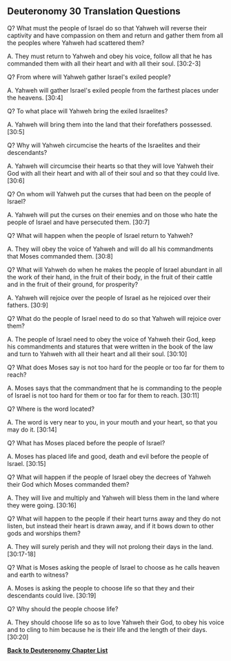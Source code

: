 ## Deuteronomy 30 Translation Questions ##

Q? What must the people of Israel do so that Yahweh will reverse their captivity and have compassion on them and return and gather them from all the peoples where Yahweh had scattered them?

A. They must return to Yahweh and obey his voice, follow all that he has commanded them with all their heart and with all their soul. [30:2-3]

Q? From where will Yahweh gather Israel's exiled people?

A. Yahweh will gather Israel's exiled people from the farthest places under the heavens. [30:4]

Q? To what place will Yahweh bring the exiled Israelites?

A. Yahweh will bring them into the land that their forefathers possessed. [30:5]

Q? Why will Yahweh circumcise the hearts of the Israelites and their descendants?

A. Yahweh will circumcise their hearts so that they will love Yahweh their God with all their heart and with all of their soul and so that they could live. [30:6]

Q? On whom will Yahweh put the curses that had been on the people of Israel?

A. Yahweh will put the curses on their enemies and on those who hate the people of Israel and have persecuted them. [30:7]

Q? What will happen when the people of Israel return to Yahweh?

A. They will obey the voice of Yahweh and will do all his commandments that Moses commanded them. [30:8]

Q? What will Yahweh do when he makes the people of Israel abundant in all the work of their hand, in the fruit of their body, in the fruit of their cattle and in the fruit of their ground, for prosperity?

A. Yahweh will rejoice over the people of Israel as he rejoiced over their fathers. [30:9]

Q? What do the people of Israel need to do so that Yahweh will rejoice over them?

A. The people of Israel need to obey the voice of Yahweh their God, keep his commandments and statures that were written in the book of the law and turn to Yahweh with all their heart and all their soul. [30:10]

Q? What does Moses say is not too hard for the people or too far for them to reach?

A. Moses says that the commandment that he is commanding to the people of Israel is not too hard for them or too far for them to reach. [30:11]

Q? Where is the word located?

A. The word is very near to you, in your mouth and your heart, so that you may do it. [30:14]

Q? What has Moses placed before the people of Israel?

A. Moses has placed life and good, death and evil before the people of Israel. [30:15]

Q? What will happen if the people of Israel obey the decrees of Yahweh their God which Moses commanded them?

A. They will live and multiply and Yahweh will bless them in the land where they were going. [30:16]

Q? What will happen to the people if their heart turns away and they do not listen, but instead their heart is drawn away, and if it bows down to other gods and worships them?

A. They will surely perish and they will not prolong their days in the land. [30:17-18]

Q? What is Moses asking the people of Israel to choose as he calls heaven and earth to witness?

A. Moses is asking the people to choose life so that they and their descendants could live. [30:19]

Q? Why should the people choose life?

A. They should choose life so as to love Yahweh their God, to obey his voice and to cling to him because he is their life and the length of their days. [30:20]

__[Back to Deuteronomy Chapter List](./)__

